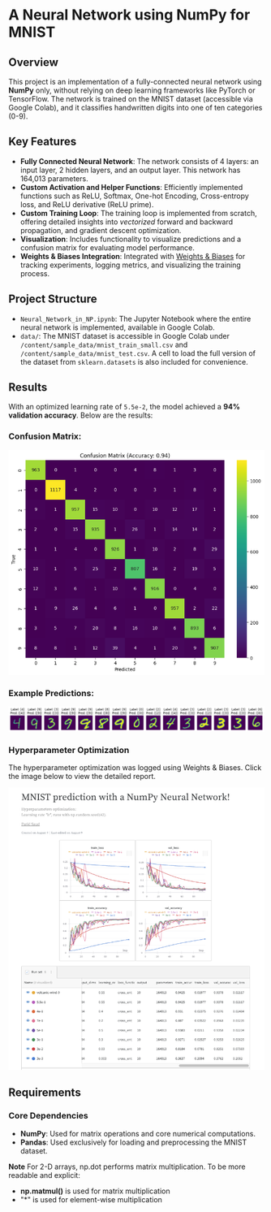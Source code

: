# A Neural Network using NumPy for MNIST






## Overview

This project is an implementation of a fully-connected neural network using **NumPy** only, without relying on deep learning frameworks like PyTorch or TensorFlow. The network is trained on the MNIST dataset (accessible via Google Colab), and it classifies handwritten digits into one of ten categories (0-9).




## Key Features

- **Fully Connected Neural Network**: The network consists of 4 layers: an input layer, 2 hidden layers, and an output layer. This network has 164,013 parameters.
- **Custom Activation and Helper Functions**: Efficiently implemented functions such as ReLU, Softmax, One-hot Encoding, Cross-entropy loss, and ReLU derivative (ReLU prime).
- **Custom Training Loop**: The training loop is implemented from scratch, offering detailed insights into *vectorized* forward and backward propagation, and gradient descent optimization.
- **Visualization**: Includes functionality to visualize predictions and a confusion matrix for evaluating model performance.
- **Weights & Biases Integration**: Integrated with [Weights & Biases](https://wandb.ai/) for tracking experiments, logging metrics, and visualizing the training process.




## Project Structure

- `Neural_Network_in_NP.ipynb`: The Jupyter Notebook where the entire neural network is implemented, available in Google Colab.
- `data/`: The MNIST dataset is accessible in Google Colab under `/content/sample_data/mnist_train_small.csv` and `/content/sample_data/mnist_test.csv`. A cell to load the full version of the dataset from `sklearn.datasets` is also included for convenience.




## Results

With an optimized learning rate of `5.5e-2`, the model achieved a **94% validation accuracy**. Below are the results:

### Confusion Matrix:
![Confusion Matrix](confusion_matrix_MNIST.png)

### Example Predictions:
![Sample Predictions](digits&predictions.png)

### Hyperparameter Optimization

The hyperparameter optimization was logged using Weights & Biases. Click the image below to view the detailed report.

[![W&B_Report](W&B_Report.png)](https://api.wandb.ai/links/gfs3-university-of-illinois-urbana-champaign/cepa8oi5)




## Requirements

### Core Dependencies
- **NumPy**: Used for matrix operations and core numerical computations.
- **Pandas**: Used exclusively for loading and preprocessing the MNIST dataset.

**Note**
For 2-D arrays, np.dot performs matrix multiplication. To be more readable and explicit:
- **np.matmul()** is used for matrix multiplication
- "*" is used for element-wise multiplication


